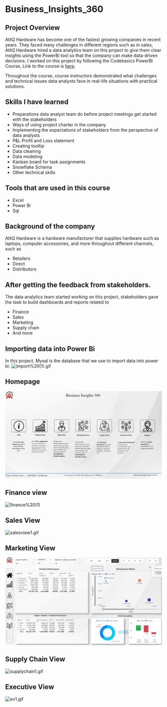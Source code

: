 # Business_Insights_360


## Project Overview
AtliQ Hardware has become one of the fastest growing companies in recent years. They faced many challenges in different regions such as in sales, AtliQ Hardware hired a data analytics team on this project to give them clear insights using the PowerBi tool so that the company can make data-driven decisions.
I worked on this project by following the Codebasics PowerBi Course, Link to the course is [here](https://codebasics.io/courses/power-bi-data-analysis-with-end-to-end-project).

Throughout the course, course instructors demonstrated what challenges and technical issues data analysts face in real-life situations with practical solutions.


## Skills I have learned
- Preparations data analyst team do before project meetings get started with the stakeholders
- Ways of using project charter in the company
- Implementing the expectations of stakeholders from the perspective of data analysts
- P&L Profit and Loss statement
- Creating tooltip
- Data cleaning
- Data modeling
- Kanban board for task assignments 
- Snowflake Schema
- Other technical skills

## Tools that are used in this course
- Excel
- Power Bi
- Sql

## Background of the company
AtliQ Hardware is a hardware manufacturer that supplies hardware such as laptops, computer accessories, and more throughout different channels, such as
- Retailers
- Direct
- Distributors

## After getting the feedback from stakeholders.
The data analytics team started working on this project, stakeholders gave the task to build dashboards and reports related to
- Finance
- Sales
- Marketing
- Supply chain
- And more

## Importing data into Power Bi
In this project, Mysql is the database that we use to import data into power bi.
![import%20(1).gif](https://github.com/Farhan3005/Business-Insights-360/blob/main/folder1/import%20(1).gif)

## Homepage
![homepage2.gif](https://github.com/Farhan3005/Business-Insights-360/blob/main/folder1/homepage2.gif)

## Finance view
![finance%20(1)](https://github.com/Farhan3005/Business-Insights-360/blob/main/folder1/finance%20(1).gif)

## Sales View
![salesview1.gif](https://github.com/Farhan3005/Business-Insights-360/blob/main/folder1/salesview1.gif)

## Marketing View
![Marketing_View1.gif](https://github.com/Farhan3005/Business-Insights-360/blob/main/folder1/Marketing_View1.gif)

## Supply Chain View
![supplychain1.gif](https://github.com/Farhan3005/Business-Insights-360/blob/main/folder1/supplychain1.gif)

## Executive View
![ev1.gif](https://github.com/Farhan3005/Business-Insights-360/blob/main/folder1/ev1.gif)

